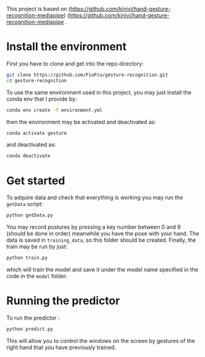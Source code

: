 This project is based on (https://github.com/kinivi/hand-gesture-recognition-mediapipe) (https://github.com/kinivi/hand-gesture-recognition-mediapipe .

# Install the environment
First you have to clone and get into the repo directory:
```bash
git clone https://github.com/FioPio/gesture-recognition.git
cd gesture-recognition
```
To use the same environment used in this project, you may just install the conda env that I provide by:

```bash
conda env create -f environment.yml
```
then the environment may be activated and deactivated as:

```bash
conda activate gesture
```

and deactivated as:

```bash
conda deactivate
```


# Get started
To adquire data and check that everything is working you may run the `getData` script:

```bash
python getData.py
```


You may record postures by pressing a key number between 0 and 9 (should be done in order) meanwhile you have the pose with your hand. The data is saved in `training_data`, so this folder should be created. Finally, the train may be run by just:

```bash
python train.py 
``` 

which will train the model and save it under the model name specified in the code in the `model` folder.

# Running the predictor

To run the predictor :

```bash
python predict.py
```

This will allow you to control the windows on the screen by gestures of the right hand that you have previously trained.